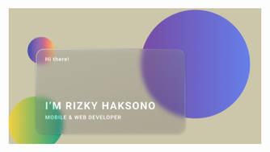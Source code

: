 <div align="center">
  <img src="https://raw.githubusercontent.com/rizkyhaksono/rizkyhaksono/main/rizkyhaksono-glass-light.png" width="500px"/>
</div>
